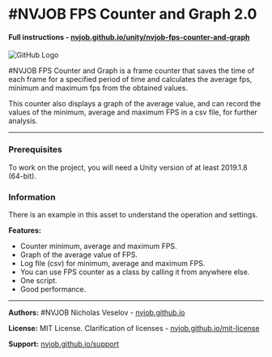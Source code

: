 # #NVJOB FPS Counter and Graph 2.0
#### Full instructions - [nvjob.github.io/unity/nvjob-fps-counter-and-graph](https://nvjob.github.io/unity/nvjob-fps-counter-and-graph)

![GitHub Logo](https://nvjob.github.io/repo/unity%20assets/fps%20counter%20and%20graph/pic/4.jpg)

#NVJOB FPS Counter and Graph is a frame counter that saves the time of each frame for a specified period of time and calculates the average fps, minimum and maximum fps from the obtained values.

This counter also displays a graph of the average value, and can record the values ​​of the minimum, average and maximum FPS in a csv file, for further analysis.

-------------------------------------------------------------------

### Prerequisites
To work on the project, you will need a Unity version of at least 2019.1.8 (64-bit).

### Information
There is an example in this asset to understand the operation and settings.

<strong>Features:</strong><br>
- Counter minimum, average and maximum FPS.<br>
- Graph of the average value of FPS.<br>
- Log file (csv) for minimum, average and maximum FPS.<br>
- You can use FPS counter as a class by calling it from anywhere else.<br>
- One script.<br>
- Good performance.


-------------------------------------------------------------------

**Authors:** #NVJOB Nicholas Veselov - [nvjob.github.io](https://nvjob.github.io)

**License:** MIT License. Clarification of licenses - [nvjob.github.io/mit-license](https://nvjob.github.io/mit-license)

**Support:** [nvjob.github.io/support](https://nvjob.github.io/support)
